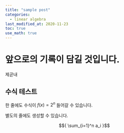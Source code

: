 ```yaml
---
title: "sample post"
categories: 
  - linear algebra
last_modified_at: 2020-11-23
toc: true
use_math: true
---
```


# 앞으로의 기록이 담길 것입니다.
제곧내


## 수식 테스트

한 줄에도 수식이 $f(x) = 2^n$ 들어갈 수 있습니다.

별도의 줄에도 생성할 수 있습니다.

$${ \sum_{i=1}^n a_i }$$
